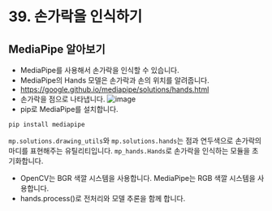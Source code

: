# 39. 손가락을 인식하기
## MediaPipe 알아보기
* MediaPipe를 사용해서 손가락을 인식할 수 있습니다.
* MediaPipe의 Hands 모델은 손가락과 손의 위치를 알려줍니다.
* https://google.github.io/mediapipe/solutions/hands.html 
* 손가락을 점으로 나타냅니다.
![image](https://user-images.githubusercontent.com/76088532/146646503-670e339c-87ca-4741-adb9-9391607c0fe3.png)
* pip로 MediaPipe를 설치합니다.
```
pip install mediapipe
```



```mp.solutions.drawing_utils```와 ```mp.solutions.hands```는 점과 연두색으로 손가락의 마디를 표현해주는 유틸리티입니다.
```mp_hands.Hands```로 손가락을 인식하는 모듈을 초기화합니다.
* OpenCV는 BGR 색깔 시스템을 사용합니다. MediaPipe는 RGB 색깔 시스템을 사용합니다. 
* hands.process()로 전처리와 모델 추론을 함께 합니다.
